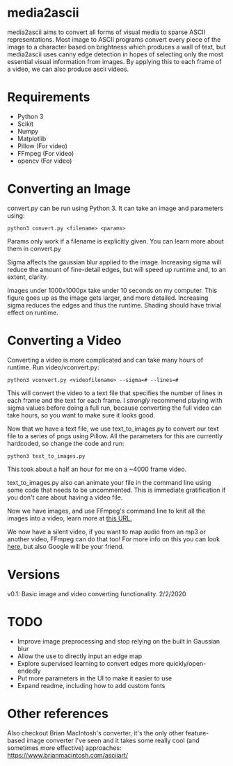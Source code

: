 # media2ascii
media2ascii aims to convert all forms of visual media to sparse ASCII representations. Most image to ASCII programs convert every piece of the image to a character based on brightness which produces a wall of text,
but media2ascii uses canny edge detection in hopes of selecting only the most essential visual information from images. By applying this to each frame of a video, we can also produce ascii videos.

# Requirements
- Python 3
- Scikit
- Numpy
- Matplotlib
- Pillow (For video)
- FFmpeg (For video)
- opencv (For video)

# Converting an Image
convert.py can be run using Python 3. It can take an image and parameters using:
```
python3 convert.py <filename> <params>
```
Params only work if a filename is explicitly given. You can learn more about them in convert.py

Sigma affects the gaussian blur applied to the image. Increasing sigma will reduce the amount of fine-detail edges, but will speed up runtime and, to an extent, clarity.

Images under 1000x1000px take under 10 seconds on my computer. This figure goes up as the image gets larger, and more detailed. Increasing sigma reduces the edges and thus the runtime. Shading should have trivial effect on runtime.


# Converting a Video
Converting a video is more complicated and can take many hours of runtime. Run video/vconvert.py:
```
python3 vconvert.py <videofilename> --sigma=# --lines=#
```
This will convert the video to a text file that specifies the number of lines in each frame and the text for each frame. I *strongly* recommend playing with sigma values before doing a full run, because converting the full video can take hours, so you want to make sure it looks good.

Now that we have a text file, we use text_to_images.py to convert our text file to a series of pngs using Pillow. All the parameters for this are currently hardcoded, so change the code and run:
```
python3 text_to_images.py
```
This took about a half an hour for me on a ~4000 frame video. 

text_to_images.py also can animate your file in the command line using some code that needs to be uncommented. This is immediate gratification if you don't care about having a video file.

Now we have images, and use FFmpeg's command line to knit all the images into a video, learn more at [this URL.](https://hamelot.io/visualization/using-ffmpeg-to-convert-a-set-of-images-into-a-video/)

We now have a silent video, if you want to map audio from an mp3 or another video, FFmpeg can do that too! For more info on this you can look [here](https://superuser.com/questions/590201/add-audio-to-video-using-ffmpeg), but also Google will be your friend.

# Versions
v0.1: Basic image and video converting functionality. 2/2/2020

# TODO
- Improve image preprocessing and stop relying on the built in Gaussian blur
- Allow the use to directly input an edge map
- Explore supervised learning to convert edges more quickly/open-endedly
- Put more parameters in the UI to make it easier to use
- Expand readme, including how to add custom fonts

# Other references
Also checkout Brian MacIntosh's converter, it's the only other feature-based image converter I've seen and it takes some really cool (and sometimes more effective) approaches: https://www.brianmacintosh.com/asciiart/
